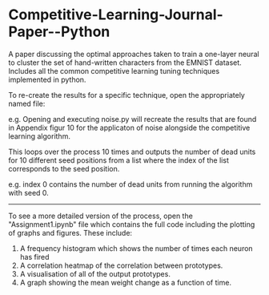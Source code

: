 # Competitive-Learning-Journal-Paper--Python
A paper discussing the optimal approaches taken to train a one-layer neural to cluster the set of hand-written characters from the EMNIST dataset. Includes all the common competitive learning tuning techniques implemented in python. 

To re-create the results for a specific technique, open the appropriately named file:

e.g. Opening and executing noise.py will recreate the results that are found in Appendix 
figur 10 for the applicaton of noise alongside the competitive learning algorithm.

This loops over the process 10 times and outputs the number of dead units for 10 different seed
positions from a list where the index of the list corresponds to the seed position.

e.g. index 0 contains the number of dead units from running the algorithm with seed 0.

---
To see a more detailed version of the process, open the "Assignment1.ipynb" file which contains
the full code including the plotting of graphs and figures. These include:

1. A frequency histogram which shows the number of times each neuron has fired
2. A correlation heatmap of the correlation between prototypes.
3. A visualisation of all of the output prototypes.
4. A graph showing the mean weight change as a function of time.
